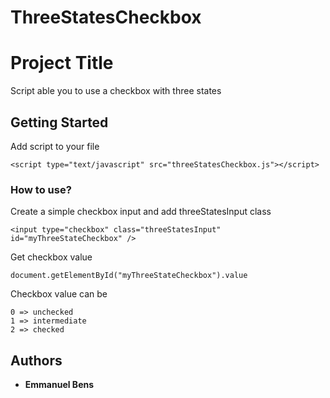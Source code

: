# ThreeStatesCheckbox

# Project Title

Script able you to use a checkbox with three states


## Getting Started

Add script to your file
```
<script type="text/javascript" src="threeStatesCheckbox.js"></script>
```

### How to use?

Create a simple checkbox input and add threeStatesInput class

```
<input type="checkbox" class="threeStatesInput" id="myThreeStateCheckbox" />
```

Get checkbox value
```
document.getElementById("myThreeStateCheckbox").value
```

Checkbox value can be
```
0 => unchecked
1 => intermediate
2 => checked
```

## Authors

* **Emmanuel Bens**
